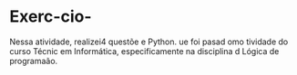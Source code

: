 # Exerc-cio-
Nessa atividade, realizei4 questõe e Python. ue foi pasad omo tividade do curso Técnic em Informática, especificamente na disciplina d Lógica de programaão.
